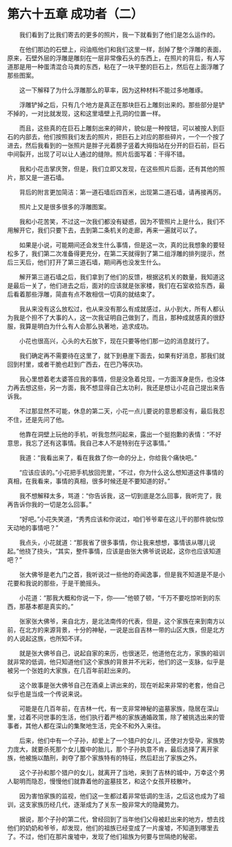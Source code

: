 # 第六十五章 成功者（二）


　　我们看到了比我们寄去的更多的照片，我一下就看到了他们是怎么运作的。

　　在他们那边的石壁上，闷油瓶他们和我们这里一样，刮掉了整个浮雕的表面，原来，石壁外层的浮雕是雕刻在一层非常像石头的东西上，在照片的背后，有人写道那是用一种蛋清混合马粪的东西，粘在了一块平整的巨石上，然后在上面浮雕了那些图案。

　　这一下解释了为什么浮雕那么的草率，因为这种材料不能过多地雕琢。

　　浮雕铲掉之后，只有几个地方是真正在那块巨石上雕刻出来的。那些部分是铲不掉的，一对比就发现，这和这里墙壁上孔洞的位置一样。

　　而且，这些真的在巨石上雕刻出来的碎片，貌似是一种按钮，可以被按人到巨石的内部去，他们按照我们发去的照片，把巨石上对应的那些碎片，一个一个按了进去，然后我看到的一张照片是胖子光着膀子竖着大拇指站在分开的巨石前，巨石中间裂开，出现了可以让人通过的缝隙。照片后面写着：干得不错。

　　我和小花击掌庆贺，但是，我们立即又发现，在这些照片后面，还有其他的照片，那又是一道石墙。

　　背后的附言更加简洁：第一道石墙后四百米，出现第二道石墙，请再接再厉。

　　照片上又是很多很多的浮雕图案。

　　我和小花苦笑，不过这一次我们都没有疑惑，因为不管照片上是什么，我们不用解开它，我们只要下去，去到第二条机关的走廊，再来一遍就可以了。

　　如果是小说，可能期间还会发生什么事情，但是这一次，真的比我想象的要轻松多了，我们第二次准备得更充分，在第二天就得到了第二组浮雕的排列提示，然后三天后，他们打开了第三道石墙，期间再也没发生什么。

　　解开第三道石墙之后，我们拿到了他们的反馈，根据这机关的数量，我知道这是最后一关了，他们进去之后，面对的应该就是张家楼，我们在石室收拾东西，最后看着那些浮雕，简直有点不敢相信一切真的就结束了。

　　我从来没有这么放松过，也从来没有那么有成就感过，从小到大，所有人都认为我是个担不了大事的人，这一次我证明自己做到了，而且，那种成就感真的很舒服，我算是明白为什么有人会那么执著地，追求成功。

　　小花也很高兴，心头的大石放下，现在只要等他们那一边的消息就行了。

　　我们确定再不需要待在这里了，就下到悬崖下面去，如果有好消息，那我们就回到村里，或者干脆也赶到广西去，在巴乃等庆功。

　　我心里想着老太婆答应我的事情，但是没急着兑现，一方面浑身是伤，也没体力再去想这些，另一方面，我不想显得自己太功利，我还是想让小花自己提出来告诉我。

　　不过那显然不可能，休息的第二天，小花一点儿要说的意思都没有，最后我忍不住，还是先问了他。

　　他靠在洞壁上玩他的手机，听我忽然问起来，露出一个挺抱歉的表情：“不好意思，我忘了还有这事情。我自己本人不是特别在乎这事情。”

　　我道：“我看出来了，看在我救了你一命的分上，你给我个痛快吧。”

　　“应该应该的。”小花把手机放回兜里，“不过，你为什么这么想知道这件事情的真相，在我看来，事情的真相，很多时候还是不要知道的好。”

　　我不想解释太多，骂道：“你告诉我，这一切到底是怎么回事，我听完了，我再告诉你我的一切是怎么回事。”

　　“好吧。”小花失笑道，“秀秀应该和你说过，咱们爷爷辈在这儿干的那件貌似惊天动地的事情吧？”

　　我点头，小花就道：“那我省了很多事情，你让我来想想，事情该从哪儿说起。”他挠了挠头，“其实，整件事情，应该是由张大佛爷说说起，这你也应该知道吧？”

　　张大佛爷是老九门之首，我听说过一些他的奇闻逸事，但是我不知道是不是小花要和我说的那些，于是干脆摇头。

　　小花道：“那我大概和你说一下，你——”他顿了顿，“千万不要吃惊听到的东西，那基本都是真实的。”

　　张家张大佛爷，来自北方，是北法南传的代表，但是，这个家族在来到南方以前，在北方的来源背景，十分的神秘，一说是出自吉林一带的山区大族，但是北方的人说起这族，也所知不详。

　　就是张大佛爷自己，说起自家的来历，也很迷茫，他道他在北方，家族的祖训就非常的低调，他只知道他们这个家族的背景并不光彩，他们的这一支脉，似乎是被另一个张姓的大家族，在几百年前赶出来的。

　　这个故事是张大佛爷自己在酒桌上讲出来的，现在听起来非常的老套，他自己似乎也是当成一个传说来说。

　　可能是在几百年前，在吉林一代，有一支非常神秘的盗墓家族，隐居在深山里，过着不问世事的生活，他们执行着严格的家族通婚政策，除了被挑选出来的管事者，其他人都在深山的集聚地生活，完全不和外入来往。

　　后来，他们中有一个子孙，却爱上了一个猎户的女儿，还使对方受孕，家族势力庞大，就要杀死那个女儿腹中的胎儿，那个子孙执意不肯，最后选择了离开家族，他被施以酷刑，剥夺了那个家族特有的特征，然后赶出了家族之外。

　　这个子孙和那个猎户的女儿，就离开了当地，来到了吉林的城中，万幸这个男人聪明而隐忍，慢慢他们就靠着他的盗墓技艺，和这个女孩开枝散叶。

　　因为害怕家族的监视，他们这一生都过着非常低调的生活，之后这也成为了祖训，这支家族历经几代，逐渐成为了关东一股非常大的隐藏势力。

　　据说，那个子孙的第二代，曾经回到了当年他们父母被赶出来的地方，想去找他们的奶奶和爷爷，却发现，他们的祖族已经变成了一片废墟，不知道到哪里去了。不过，他们在那片废墟中，发现了他们祖族为何要与世隔绝的秘密。

